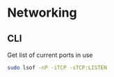 # Networking

## CLI

Get list of current ports in use

```bash
sudo lsof -nP -iTCP -sTCP:LISTEN
```
